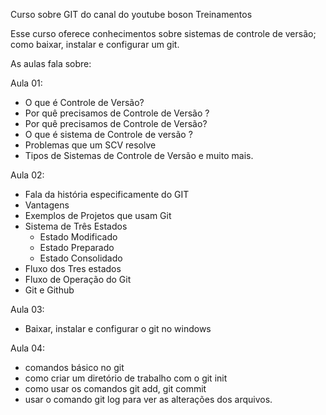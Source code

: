  Curso sobre GIT do canal do youtube boson Treinamentos

 Esse curso oferece conhecimentos sobre sistemas de controle de versão; como baixar, instalar e configurar um git.

 As aulas fala sobre:

Aula 01: 
- O que é Controle de Versão?
- Por quê precisamos de Controle de Versão ?
- Por quê precisamos de Controle de Versão?
- O que é sistema de Controle de versão ?
- Problemas que um SCV resolve
- Tipos de Sistemas de Controle de Versão
e muito mais.

Aula 02:
- Fala da história especificamente do GIT
- Vantagens
- Exemplos de Projetos que usam Git
- Sistema de Três Estados
    - Estado Modificado
    - Estado Preparado
    - Estado Consolidado
- Fluxo dos Tres estados
- Fluxo de Operação do Git
- Git e Github

Aula 03:
- Baixar, instalar e configurar o git no windows

Aula 04: 
- comandos básico no git
- como criar um diretório de trabalho com o git init
- como usar os comandos git add, git commit
- usar o comando git log para ver as alterações dos arquivos.

